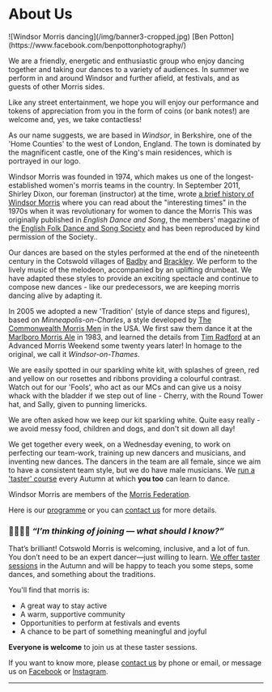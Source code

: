 About Us
========

<div class="photo-container-right">
![Windsor Morris dancing](/img/banner3-cropped.jpg)
<credit>[Ben Potton](https://www.facebook.com/benpottonphotography/)</credit>
</div>

We are a friendly, energetic and enthusiastic group who enjoy dancing together and taking our dances to a variety of audiences. In summer we perform in and around Windsor and further afield, at festivals, and as guests of other Morris sides.

Like any street entertainment, we hope you will enjoy our performance and tokens of appreciation from you in the form of coins (or bank notes!) are welcome and, yes, we take contactless! 

As our name suggests, we are based in _Windsor_, in Berkshire, one of the 'Home Counties' to the west of London, England. The town is dominated by the magnificent castle, one of the King's main residences, which is portrayed in our logo.

Windsor Morris was founded in 1974, which makes us one of the longest-established women's morris teams in the country. In September 2011, Shirley Dixon, our foreman (instructor) at the time, wrote [a brief history of Windsor Morris](/doc/EFDSSarticle.pdf) where you can read about the "interesting times" in the 1970s when it was revolutionary for women to dance the Morris<footnote> This was originally published in _English Dance and Song_, the members' magazine of the [English Folk Dance and Song Society](http://www.efdss.org/support-us) and has been reproduced by kind permission of the Society.</footnote>.

Our dances are based on the styles performed at the end of the nineteenth century in the Cotswold villages of [Badby](http://badby.org.uk/) and [Brackley](http://www.brackleynorthants-tc.gov.uk/). We perform to the lively music of the melodeon, accompanied by an uplifting drumbeat. We have adapted these styles to provide an exciting spectacle and continue to compose new dances - like our predecessors, we are keeping morris dancing alive by adapting it.

In 2005 we adopted a new 'Tradition' (style of dance steps and figures), based on _Minneapolis-on-Charles_, a style developed by [The Commonwealth Morris Men](http://www.commonwealthmorris.org/) in the USA. We first saw them dance it at the [Marlboro Morris Ale](https://www.facebook.com/MarlboroMorrisAle) in 1983, and learned the details from [Tim Radford](http://www.timradford.com/tim.html) at an Advanced Morris Weekend some twenty years later!  In homage to the original, we call it _Windsor-on-Thames_.

<image-left src="/img/Cherry%20pointing.jpg" alt='Cherry, our fool dressed in her trademark Round Tower hat' height=250px />

We are easily spotted in our sparkling white kit, with splashes of green, red and yellow on our rosettes and ribbons providing a colourful contrast. Watch out for our 'Fools', who act as our MCs and can give us a noisy whack with the bladder if we step out of line - Cherry, with the Round Tower hat, and Sally, given to punning limericks.

We are often asked how we keep our kit sparkling white. Quite easy really - we avoid messy food, children and dogs, and don't sit down all day!

We get together every week, on a Wednesday evening, to work on perfecting our team-work, training up new dancers and musicians, and inventing new dances. The dancers in the team are all female, since we aim to have a consistent team style, but we do have male musicians. We [run a 'taster' course](/course/) every Autumn at which **you too** can learn to dance.

Windsor Morris are members of the [Morris Federation](http://www.morrisfed.org.uk).

Here is our [programme](/) or you can [contact us](/contact-us/) for more details.

### 💃🏻🕺🏽  *“I’m thinking of joining — what should I know?”*

That’s brilliant! Cotswold Morris is welcoming, inclusive, and a lot of fun. You don’t need to be an expert dancer—just willing to learn. [We offer taster sessions](/course) in the Autumn and will be happy to teach you some steps, some dances, and something about the traditions. 

You'll find that morris is:

- A great way to stay active
- A warm, supportive community
- Opportunities to perform at festivals and events
- A chance to be part of something meaningful and joyful

**Everyone is welcome** to join us at these taster sessions. 

If you want to know more, please [contact us](/contact-us) by phone or email, or message us on
<a href='https://www.facebook.com/windsormorrisdancers'>Facebook<i class="fab fa-facebook-square"></i></a> 
or [Instagram](https://www.instagram.com/wmwindsormorris)<i class="fab fa-instagram"></i>.
	
---

<footnotes-go-here />
